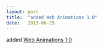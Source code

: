 ```yaml
---
layout: post
title:  "added Web Animations 1.0"
date:   2013-06-25
---
```


added <a href="http://www.w3.org/TR/web-animations/">Web Animations 1.0</a>

